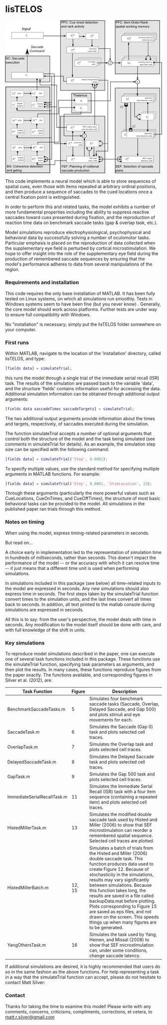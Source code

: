 lisTELOS
========
                         
![lisTELOS model](/doc/lisTELOS.jpg)
                                                                                
This code implements a neural model which is able to store sequences of spatial cues, even those with items repeated at arbitrary ordinal positions, and then produce a sequence of saccades to the cued locations once a central fixation point is extinguished.
                               
In order to perform this and related tasks, the model exhibits a number of more fundamental properties including the ability to suppress reactive saccades toward cues presented during fixation, and the reproduction of reaction time data on benchmark saccade tasks (gap & overlap task, etc.).
                                            
Model simulations reproduce electrophysiological, psychophysical and behavioral data by successfully solving a number of oculomotor tasks. Particular emphasis is placed on the reproduction of data collected when the supplementary eye field is perturbed by cortical microstimulation. We hope to offer insight into the role of the supplementary eye field during the production of remembered saccade sequences by ensuring that the model's performance adheres to data from several manipulations of the region.                                                               
             
### Requirements and installation

This code requires the only base installation of MATLAB. It has been fully tested on Linux systems, on which all simulations run smoothly. Tests in Windows systems seem to have been fine (but you never know) . Generally, the core model should work across platforms.  Further tests are under way to ensure full compatibility with Windows.

No "installation" is necessary; simply put the lisTELOS folder somewhere on your computer.  

### First runs

Within MATLAB, navigate to the location of the 'installation' directory, called lisTELOS, and type:

```matlab
[fields data] = simulateTrial;
```

this runs the model through a single trial of the immediate serial recall (ISR) task.  The results of the simulation are passed back to the variable 'data', and the structure 'fields' contains information useful for accessing the data.  Additional simulation information can be obtained through additional output arguments:

```matlab
[fields data saccadeTimes saccadeTargets] = simulateTrial;
```

The two additional output arguments provide information about the times and targets, respectively, of saccades executed during the simulation.

The function simulateTrial accepts a number of optional arguments that control both the structure of the model and the task being simulated (see comments in simulateTrial for details).  As an example, the simulation step size can be specified with the following command:

```matlab
[fields data] = simulateTrial('Step', 0.0001);
```

To specify multiple values, use the standard method for specifying multiple arguments in MATLAB functions.  For example:

```matlab
[fields data] = simulateTrial('Step', 0.0001, 'StimLocation', 23); 
```

Through these arguments (particularly the more powerful values such as CueLocations, CueOnTimes, and CueOffTimes), the structure of most basic behavioral tasks can be provided to the model.  All simulations in the published paper ran trials through this method.

### Notes on timing

When using the model, express timing-related parameters in seconds. 

But read on...  

A choice early in implementation led to the representation of simulation time in hundreds of milliseconds, rather than seconds. This doesn't impact the performance of the model -- or the accuracy with which it can resolve time -- it just means that a different time unit is used when performing simulations.

In simulations included in this package (see below) all time-related inputs to the model are expressed in seconds. Any new simulations should also express time in seconds. The first steps taken by the simulateTrial function convert times to the simulation units, and the last lines convert all times back to seconds. In addition, all text printed to the matlab console during simulations are expressed in seconds. 

All this is to say: from the user's perspective, the model deals with time in seconds. Any modification to the model itself should be done with care, and with full knowledge of the shift in units.  

### Key simulations

To reproduce model simulations described in the paper, one can execute one of several task functions included in this package.  These functions use the simulateTrial function, specifying task parameters as arguments, and then plot the results.  In many cases, these functions reproduce figures from the paper exactly.  The functions available, and corresponding figures in Silver et al. (2012), are:


| Task Function                 | Figure    |  Description                       |
| ----------------------------- | ----------- | ---------------------------------- |
| BenchmarkSaccadeTasks.m      | 5    | Simulates four benchmark saccade tasks (Saccade, Overlap, Delayed Saccade, and Gap 500) and plots stimuli and eye movements for each. |
| SaccadeTask.m                 | 6    | Simulates the Saccade (Gap 0) task and plots selected cell traces. |
| OverlapTask.m                 | 7    | Simulates the Overlap task and plots selected cell traces. |
| DelayedSaccadeTask.m          | 8    | Simulates the Delayed Saccade task and plots selected cell traces. |
| GapTask.m                     | 9    | Simulates the Gap 500 task and plots selected cell traces. |
| ImmediateSerialRecallTask.m   | 11   | Simulates the Immediate Serial Recall (ISR) task with a four item sequence (containing a repeated item) and plots selected cell traces. |
| HistedMillerTask.m            | 13   | Simulates the modified double saccade task used by Histed and Miller (2006) to show that SEF microstimulation can reorder a remembered spatial sequence. Selected cell traces are plotted. |
|HistedMillerBatch.m            | 12, 15 | Simulates a batch of trials from the Histed and Miller (2006) double saccade task. This function produces data used to create Figure 12. Because of stochasticity in the simulations, results may vary significantly between simulations. Because this function takes long, the results are saved in a file called backupData.mat before plotting. Plots corresponding to Figure 15 are saved as eps files, and not drawn on the screen. This speeds things up when many figures are to be generated. |
| YangOthersTask.m              | 16   | Simulates the task used by Yang, Heinen, and Missal (2008) to show that SEF microstimulation can, under some conditions, change saccade latency. |


If additional simulations are desired, it is highly recommended that users do so in the same fashion as the above functions.  For help representing a task in a way that the simulateTrial function can accept, please do not hesitate to contact Matt Silver:


### Contact
                                                                           
Thanks for taking the time to examine this model!  Please write with any comments, concerns, criticisms, compliments, corrections, et cetera, to matt.r.silver@gmail.com
                                                                            
